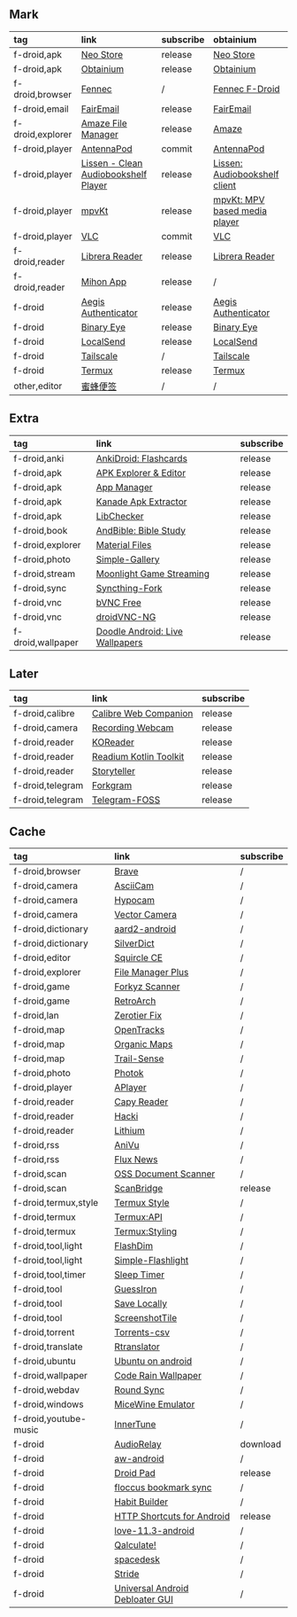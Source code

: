 ## Mark

|tag|link|subscribe|obtainium|
|:-|:-|:-|:-|
|f-droid,apk|[Neo Store](https://github.com/NeoApplications/Neo-Store)|release|[Neo Store](https://f-droid.org/en/packages/com.machiav3lli.fdroid/)|
|f-droid,apk|[Obtainium](https://github.com/ImranR98/Obtainium)|release|[Obtainium](https://f-droid.org/en/packages/dev.imranr.obtainium.fdroid)|
|f-droid,browser|[Fennec](https://gitlab.com/relan/fennecbuild)|/|[Fennec F-Droid](https://f-droid.org/en/packages/org.mozilla.fennec_fdroid/)|
|f-droid,email|[FairEmail](https://github.com/M66B/FairEmail)|release|[FairEmail](https://f-droid.org/en/packages/eu.faircode.email)|
|f-droid,explorer|[Amaze File Manager](https://github.com/TeamAmaze/AmazeFileManager)|release|[Amaze](https://f-droid.org/en/packages/com.amaze.filemanager/)|
|f-droid,player|[AntennaPod](https://github.com/AntennaPod/AntennaPod)|commit|[AntennaPod](https://f-droid.org/en/packages/de.danoeh.antennapod/)|
|f-droid,player|[Lissen - Clean Audiobookshelf Player](https://github.com/GrakovNe/lissen-android)|release|[Lissen: Audiobookshelf client](https://f-droid.org/en/packages/org.grakovne.lissen/)|
|f-droid,player|[mpvKt](https://github.com/abdallahmehiz/mpvKt)|release|[mpvKt: MPV based media player](https://f-droid.org/en/packages/live.mehiz.mpvkt/)|
|f-droid,player|[VLC](https://github.com/videolan/vlc-android)|commit|[VLC](https://f-droid.org/en/packages/org.videolan.vlc/)|
|f-droid,reader|[Librera Reader](https://github.com/foobnix/LibreraReader)|release|[Librera Reader](https://f-droid.org/en/packages/com.foobnix.pro.pdf.reader/)|
|f-droid,reader|[Mihon App](https://github.com/mihonapp/mihon)|release|/|
|f-droid|[Aegis Authenticator](https://github.com/beemdevelopment/Aegis)|release|[Aegis Authenticator](https://f-droid.org/en/packages/com.beemdevelopment.aegis/)|
|f-droid|[Binary Eye](https://github.com/markusfisch/BinaryEye)|release|[Binary Eye](https://f-droid.org/en/packages/de.markusfisch.android.binaryeye)|
|f-droid|[LocalSend](https://github.com/localsend/localsend)|release|[LocalSend](https://f-droid.org/en/packages/org.localsend.localsend_app)|
|f-droid|[Tailscale](https://github.com/tailscale/tailscale)|/|[Tailscale](https://f-droid.org/en/packages/com.tailscale.ipn/)
|f-droid|[Termux](https://github.com/termux/termux-app)|release|[Termux](https://f-droid.org/en/packages/com.termux/)|
|other,editor|[蜜蜂便签](https://mp.weixin.qq.com/s/6v_1CnkOGsUgGaRIiXKFIg)|/|/|

## Extra

|tag|link|subscribe|
|:-|:-|:-|
|f-droid,anki|[AnkiDroid: Flashcards](https://github.com/ankidroid/Anki-Android)|release|
|f-droid,apk|[APK Explorer & Editor](https://github.com/apk-editor/APK-Explorer-Editor)|release|
|f-droid,apk|[App Manager](https://github.com/MuntashirAkon/AppManager)|release|
|f-droid,apk|[Kanade Apk Extractor](https://github.com/alexrintt/kanade)|release|
|f-droid,apk|[LibChecker](https://github.com/LibChecker/LibChecker)|release|
|f-droid,book|[AndBible: Bible Study](https://github.com/AndBible/and-bible)|release|
|f-droid,explorer|[Material Files](https://github.com/zhanghai/MaterialFiles)|release|
|f-droid,photo|[Simple-Gallery](https://github.com/SimpleMobileTools/Simple-Gallery)|release|
|f-droid,stream|[Moonlight Game Streaming](https://github.com/moonlight-stream/moonlight-android)|release|
|f-droid,sync|[Syncthing-Fork](https://github.com/Catfriend1/syncthing-android)|release|
|f-droid,vnc|[bVNC Free](https://github.com/iiordanov/remote-desktop-clients)|release|
|f-droid,vnc|[droidVNC-NG](https://github.com/bk138/droidVNC-NG)|release|
|f-droid,wallpaper|[Doodle Android: Live Wallpapers](https://github.com/patzly/doodle-android)|release|

## Later

|tag|link|subscribe|
|:-|:-|:-|
|f-droid,calibre|[Calibre Web Companion](https://github.com/doen1el/calibre-web-companion)|release|
|f-droid,camera|[Recording Webcam](https://github.com/TV-Box-Support/Recording-Webcam)|release|
|f-droid,reader|[KOReader](https://github.com/koreader/koreader)|release|
|f-droid,reader|[Readium Kotlin Toolkit](https://github.com/readium/kotlin-toolkit)|release|
|f-droid,reader|[Storyteller](https://gitlab.com/smoores/storyteller)|release|
|f-droid,telegram|[Forkgram](https://github.com/Forkgram/TelegramAndroid)|release|
|f-droid,telegram|[Telegram-FOSS](https://github.com/Telegram-FOSS-Team/Telegram-FOSS)|release|

## Cache

|tag|link|subscribe|
|:-|:-|:-|
|f-droid,browser|[Brave](https://github.com/brave/brave-browser)|/|
|f-droid,camera|[AsciiCam](https://github.com/dozingcat/AsciiCam)|/|
|f-droid,camera|[Hypocam](https://www.hypocam.com/index.php/app/)|/|
|f-droid,camera|[Vector Camera](https://github.com/dozingcat/VectorCamera)|/|
|f-droid,dictionary|[aard2-android](https://github.com/itkach/aard2-android)|/|
|f-droid,dictionary|[SilverDict](https://github.com/Crissium/SilverDict-mobile)|/|
|f-droid,editor|[Squircle CE](https://github.com/massivemadness/Squircle-CE)|/|
|f-droid,explorer|[File Manager Plus](https://alphainventor.com/file-manager-plus)|/|
|f-droid,game|[Forkyz Scanner](https://gitlab.com/Hague/forkyzscanner)|/|
|f-droid,game|[RetroArch](https://github.com/libretro/RetroArch)|/|
|f-droid,lan|[Zerotier Fix](https://github.com/kaaass/ZerotierFix)|/|
|f-droid,map|[OpenTracks](https://opentracksapp.com/)|/|
|f-droid,map|[Organic Maps](https://organicmaps.app/)|/|
|f-droid,map|[Trail-Sense](https://github.com/kylecorry31/Trail-Sense)|/|
|f-droid,photo|[Photok](https://github.com/leonlatsch/Photok)|/|
|f-droid,player|[APlayer](https://github.com/rRemix/APlayer)|/|
|f-droid,reader|[Capy Reader](https://github.com/jocmp/capyreader)|/|
|f-droid,reader|[Hacki](https://github.com/Livinglist/Hacki)|/|
|f-droid,reader|[Lithium](https://github.com/pgaskin/lithiumpatch)|/|
|f-droid,rss|[AniVu](https://github.com/SkyD666/AniVu)|/|
|f-droid,rss|[Flux News](https://github.com/KevinCFechtel/FluxNews)|/|
|f-droid,scan|[OSS Document Scanner](https://github.com/Akylas/OSS-DocumentScanner)|/|
|f-droid,scan|[ScanBridge](https://github.com/Chrisimx/ScanBridge)|release|
|f-droid,termux,style|[Termux Style](https://github.com/adi1090x/termux-style)|/|
|f-droid,termux|[Termux:API](https://github.com/termux/termux-api)|/|
|f-droid,termux|[Termux:Styling](https://github.com/termux/termux-styling)|/|
|f-droid,tool,light|[FlashDim](https://github.com/cyb3rko/flashdim)|/|
|f-droid,tool,light|[Simple-Flashlight](https://github.com/SimpleMobileTools/Simple-Flashlight)|/|
|f-droid,tool,timer|[Sleep Timer](https://github.com/SimonMarquis/SleepTimer)|/|
|f-droid,tool|[GuessIron](https://github.com/mobeil1/GuessIron)|/|
|f-droid,tool|[Save Locally](https://github.com/MateusRodCosta/Share2Storage)|/|
|f-droid,tool|[ScreenshotTile](https://github.com/cvzi/ScreenshotTile)|/|
|f-droid,torrent|[Torrents-csv](https://git.torrents-csv.com/heretic/torrents-csv-android)|/|
|f-droid,translate|[Rtranslator](https://github.com/niedev/RTranslator)|/|
|f-droid,ubuntu|[Ubuntu on android](https://github.com/RandomCoderOrg/ubuntu-on-android)|/|
|f-droid,wallpaper|[Code Rain Wallpaper](https://gitlab.com/_zagura/code-rain-wallpaper)|/|
|f-droid,webdav|[Round Sync](https://github.com/newhinton/Round-Sync)|/|
|f-droid,windows|[MiceWine Emulator](https://github.com/KreitinnSoftware/MiceWine-Application)|/|
|f-droid,youtube-music|[InnerTune](https://github.com/z-huang/InnerTune)|/|
|f-droid|[AudioRelay](https://audiorelay.netdownloads)|download|
|f-droid|[aw-android](https://github.com/ActivityWatch/aw-android)|/|
|f-droid|[Droid Pad](https://github.com/umer0586/DroidPad)|release|
|f-droid|[floccus bookmark sync](https://github.com/floccusaddon/floccus)|/|
|f-droid|[Habit Builder](https://github.com/ofalvai/HabitBuilder)|/|
|f-droid|[HTTP Shortcuts for Android](https://github.com/Waboodoo/HTTP-Shortcuts)|release|
|f-droid|[love-11.3-android](https://github.com/love2d/lovereleases)|/|
|f-droid|[Qalculate!](https://f-droid.org/packages/com.jherkenhoff.qalculate)|/|
|f-droid|[spacedesk](https://www.spacedesk.net)|/|
|f-droid|[Stride](https://github.com/stride-tasks/stride)|/|
|f-droid|[Universal Android Debloater GUI](https://github.com/0x192/universal-android-debloater)|/|